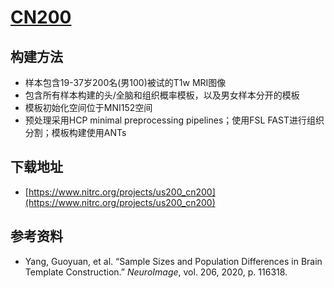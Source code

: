 # [CN200](https://www.nitrc.org/projects/us200_cn200)

## 构建方法

* 样本包含19-37岁200名(男100)被试的T1w MRI图像
* 包含所有样本构建的头/全脑和组织概率模板，以及男女样本分开的模板
* 模板初始化空间位于MNI152空间
* 预处理采用HCP minimal preprocessing pipelines；使用FSL FAST进行组织分割；模板构建使用ANTs

## 下载地址

* [https://www.nitrc.org/projects/us200_cn200](https://www.nitrc.org/projects/us200_cn200)

## 参考资料

* Yang, Guoyuan, et al. “Sample Sizes and Population Differences in Brain Template Construction.” *NeuroImage*, vol. 206, 2020, p. 116318.